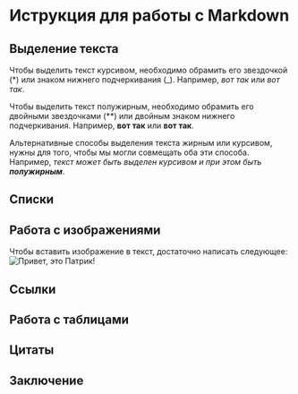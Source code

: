 # Иструкция для работы с Markdown

## Выделение текста

Чтобы выделить текст курсивом, необходимо обрамить его звездочкой (*) или знаком нижнего подчеркивания (_). Например, *вот так* или _вот так_. 

Чтобы выделить текст полужирным, необходимо обрамить его двойными звездочками (**) или двойным знаком нижнего подчеркивания. Например, **вот так** или __вот так__.

Альтернативные способы выделения текста жирным или курсивом, нужны для того, чтобы мы могли совмещать оба эти способа. Например, _текст может быть выделен курсивом и при этом быть **полужирным**_.

## Списки

## Работа  с изображениями 
Чтобы вставить изображение в текст, достаточно написать следующее:
![Привет, это Патрик!](%D0%BF%D0%B0%D1%82%D1%80%D0%B8%D0%BA.jpg)
## Ссылки

## Работа с таблицами

## Цитаты

## Заключение 
